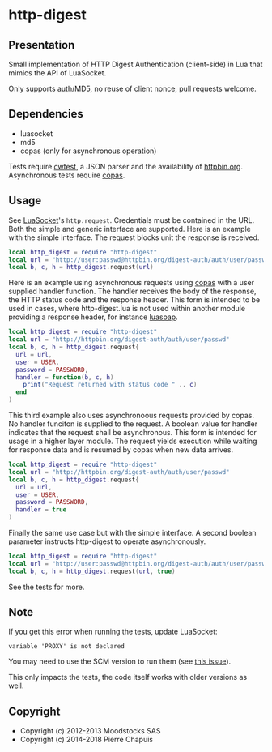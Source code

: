 # http-digest

## Presentation

Small implementation of HTTP Digest Authentication (client-side) in Lua
that mimics the API of LuaSocket.

Only supports auth/MD5, no reuse of client nonce, pull requests welcome.

## Dependencies

- luasocket
- md5
- copas (only for asynchronous operation)

Tests require [cwtest](https://github.com/catwell/cwtest), a JSON parser
and the availability of [httpbin.org](http://httpbin.org). Asynchronous tests require [copas](https://keplerproject.github.io/copas).

## Usage

See [LuaSocket](http://w3.impa.br/~diego/software/luasocket/http.html)'s
`http.request`. Credentials must be contained in the URL. Both the simple and
generic interface are supported. 
Here is an example with the simple interface. The request blocks unit the response is received.

```lua
local http_digest = require "http-digest"
local url = "http://user:passwd@httpbin.org/digest-auth/auth/user/passwd"
local b, c, h = http_digest.request(url)
```

Here is an example using asynchronous requests using [copas](https://keplerproject.github.io/copas) with a user supplied handler function. The handler receives the body of the response, the HTTP status code and the response header. This form is intended to be used in cases, where http-digest.lua is not used within another module providing a response header, for instance [luasoap](https://tomasguisasola.github.io/luasoap).

```lua
local http_digest = require "http-digest"
local url = "http://httpbin.org/digest-auth/auth/user/passwd"
local b, c, h = http_digest.request{
  url = url,
  user = USER,
  password = PASSWORD,
  handler = function(b, c, h)
    print("Request returned with status code " .. c)
  end
)
```

This third example also uses asynchronoous requests provided by copas. No handler funciton is supplied to the request. A boolean value for handler indicates that the request shall be asynchronous. This form is intended for usage in a higher layer module. The request yields execution while waiting for response data and is resumed by copas when new data arrives.

```lua
local http_digest = require "http-digest"
local url = "http://httpbin.org/digest-auth/auth/user/passwd"
local b, c, h = http_digest.request{
  url = url,
  user = USER,
  password = PASSWORD,
  handler = true 
)
```

Finally the same use case but with the simple interface. A second boolean parameter instructs http-digest to operate asynchronously.

```lua
local http_digest = require "http-digest"
local url = "http://user:passwd@httpbin.org/digest-auth/auth/user/passwd"
local b, c, h = http_digest.request(url, true)
```

See the tests for more.

## Note

If you get this error when running the tests, update LuaSocket:

    variable 'PROXY' is not declared

You may need to use the SCM version to run them (see
[this issue](https://github.com/diegonehab/luasocket/issues/110)).

This only impacts the tests, the code itself works with older versions as well.

## Copyright

- Copyright (c) 2012-2013 Moodstocks SAS
- Copyright (c) 2014-2018 Pierre Chapuis

